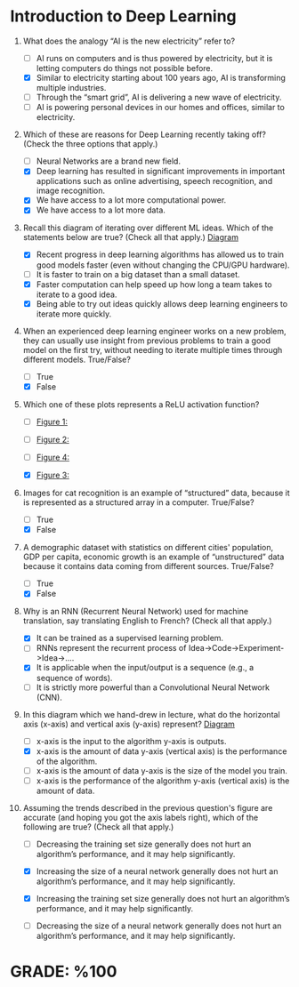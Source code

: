 # Introduction to Deep Learning
1. What does the analogy “AI is the new electricity” refer to?

     - [ ] AI runs on computers and is thus powered by electricity, but it is letting computers do things not possible before.
     - [x] Similar to electricity starting about 100 years ago, AI is transforming multiple industries.
     - [ ] Through the “smart grid”, AI is delivering a new wave of electricity. 
     - [ ] AI is powering personal devices in our homes and offices, similar to electricity.
 
 2.  Which of these are reasons for Deep Learning recently taking off? (Check the three options that apply.)
     - [ ] Neural Networks are a brand new field. 
     - [x] Deep learning has resulted in significant improvements in important applications such as online advertising, speech recognition, and image recognition. 
     - [x] We have access to a lot more computational power. 
     - [x] We have access to a lot more data.
  
 3. Recall this diagram of iterating over different ML ideas. Which of the statements below are true? (Check all that apply.)
  [Diagram](https://d3c33hcgiwev3.cloudfront.net/imageAssetProxy.v1/ea728167-fc7f-4d86-bd2e-8a376d325938image5.png?expiry=1631145600000&hmac=aCd_4boG5bUCRzPbtkI8CYtiajhc_iM9hwuZxeToJ8E)
    
    
      - [x] Recent progress in deep learning algorithms has allowed us to train good models faster (even without changing the CPU/GPU hardware). 
      - [ ] It is faster to train on a big dataset than a small dataset. 
      - [x] Faster computation can help speed up how long a team takes to iterate to a good idea. 
      - [x] Being able to try out ideas quickly allows deep learning engineers to iterate more quickly. 
 4. When an experienced deep learning engineer works on a new problem, they can usually use insight from previous problems to train a good model on the first try, without needing to iterate multiple times through different models. True/False?
      - [ ] True
      - [x] False
 
 5. Which one of these plots represents a ReLU activation function?
    - [ ] [Figure 1:](https://d3c33hcgiwev3.cloudfront.net/imageAssetProxy.v1/ea728167-fc7f-4d86-bd2e-8a376d325938image6.png?expiry=1631145600000&hmac=wuOmS_2SZLpk3s5cWG3V1A24cuiEMsYcCCbrs3vUXTs)
    - [ ] [Figure 2:](https://d3c33hcgiwev3.cloudfront.net/imageAssetProxy.v1/ea728167-fc7f-4d86-bd2e-8a376d325938image3.png?expiry=1631145600000&hmac=Hl7Sc57BGPDgCrCrjrlDnlfLT362Ji3Q8FEdwsrd768)
    - [ ] [Figure 4:](https://d3c33hcgiwev3.cloudfront.net/imageAssetProxy.v1/ea728167-fc7f-4d86-bd2e-8a376d325938image4.png?expiry=1631145600000&hmac=nn0Bi4J57jaNpWj7QVmWUcqEQjRBQBzZ3sYwkInGF3o)
    - [x] [Figure 3:](https://d3c33hcgiwev3.cloudfront.net/imageAssetProxy.v1/ea728167-fc7f-4d86-bd2e-8a376d325938image1.png?expiry=1631145600000&hmac=SFYP9Vm0Hkcae_EhaspSOj_dI9Ucwl59PtRXCqnlPHY)
    
 
 6. Images for cat recognition is an example of “structured” data, because it is represented as a structured array in a computer. True/False?
    - [ ] True
    - [x] False
 
 7. A demographic dataset with statistics on different cities' population, GDP per capita, economic growth is an example of “unstructured” data because it contains data coming from different sources. True/False?
    - [ ] True
    - [x] False
 
 8. Why is an RNN (Recurrent Neural Network) used for machine translation, say translating English to French? (Check all that apply.)
    - [x] It can be trained as a supervised learning problem.
    - [ ] RNNs represent the recurrent process of Idea->Code->Experiment->Idea->.... 
    - [x] It is applicable when the input/output is a sequence (e.g., a sequence of words). 
    - [ ] It is strictly more powerful than a Convolutional Neural Network (CNN). 
 
 9. In this diagram which we hand-drew in lecture, what do the horizontal axis (x-axis) and vertical axis (y-axis) represent? 
 [Diagram](https://d3c33hcgiwev3.cloudfront.net/imageAssetProxy.v1/ea728167-fc7f-4d86-bd2e-8a376d325938image2.png?expiry=1631145600000&hmac=wyLJGR8hVNXdmyvvLNIobqBNBo8Il0_FhejcL4vYpII)
    - [ ] x-axis is the input to the algorithm y-axis is outputs.
    - [x] x-axis is the amount of data y-axis (vertical axis) is the performance of the algorithm.
    - [ ] x-axis is the amount of data y-axis is the size of the model you train.
    - [ ] x-axis is the performance of the algorithm y-axis (vertical axis) is the amount of data.
 
 10. Assuming the trends described in the previous question's figure are accurate (and hoping you got the axis labels right), which of the following are true? (Check all that apply.)

     - [ ] Decreasing the training set size generally does not hurt an algorithm’s performance, and it may help significantly.
     - [x] Increasing the size of a neural network generally does not hurt an algorithm’s performance, and it may help significantly.
     - [x] Increasing the training set size generally does not hurt an algorithm’s performance, and it may help significantly. 
     - [ ] Decreasing the size of a neural network generally does not hurt an algorithm’s performance, and it may help significantly.
    
   
   # GRADE: %100
